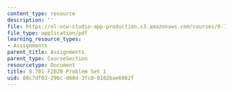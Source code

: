 ```yaml
---
content_type: resource
description: ''
file: https://ol-ocw-studio-app-production.s3.amazonaws.com/courses/8-701-introduction-to-nuclear-and-particle-physics-fall-2020/80c7df03298cd68d3fc00102bae6862f_MIT8_701F20_pset1.pdf
file_type: application/pdf
learning_resource_types:
- Assignments
parent_title: Assignments
parent_type: CourseSection
resourcetype: Document
title: 8.701 F2020 Problem Set 1
uid: 80c7df03-298c-d68d-3fc0-0102bae6862f
---
```

